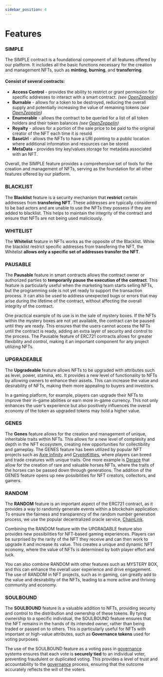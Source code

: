 ```yaml
---
sidebar_position: 4
---
```



# Features

### SIMPLE

The SIMPLE contract is a foundational component of all features offered by our platform. It includes all the basic functions necessary for the creation and management NFTs, such as **minting**, **burning**, and **transferring**.

#### Consist of several contracts:
- **Access Control** - provides the ability to restrict or grant permission for specific addresses to interact with a smart contract. _(see [OpenZeppelin](https://docs.openzeppelin.com/contracts/4.x/access-control))_
- **Burnable** -  allows for a token to be destroyed, reducing the overall supply and potentially increasing the value of remaining tokens _(see [OpenZeppelin](https://docs.openzeppelin.com/contracts/4.x/api/token/erc721#ERC721Burnable))_
- **Enumerable** - allows the contract to be queried for a list of all token holders and their token balances _(see [OpenZeppelin](https://docs.openzeppelin.com/contracts/4.x/api/token/erc721#ERC721Enumerable))_
- **Royalty** - allows for a portion of the sale price to be paid to the original creator of the NFT each time it is resold
- **BaseUrl** - allows the NFTs to have a URI pointing to a public location where additional information and resources can be stored
- **MetaData** - provides tiny key/values storage for metadata associated with an NFT.

Overall, the SIMPLE feature provides a comprehensive set of tools for the creation and management of NFTs, serving as the foundation for all other features offered by our platform.


### BLACKLIST

The **Blacklist** feature is a security mechanism that **restrict** certain addresses from **transfering NFT**. These addresses are typically considered to be bad actors and are unable to use the NFTs they possess if they are added to blacklist. This helps to maintain the integrity of the contract and ensure that NFTs are not being used maliciously.


### WHITELIST

The **Whitelist** feature in NFTs works as the opposite of the Blacklist. While the blacklist restrict specific addresses from transfering the NFT, the Whitelist **allows only a specific set of addresses transfer the NFT**.


### PAUSABLE

The **Pausable** feature in smart contracts allows the contract owner or authorized parties to **temporarily pause the execution of the contract**. This feature is particularly useful when the marketing team starts selling NFTs, but the programming side is not yet ready to support the transaction process. It can also be used to address unexpected bugs or errors that may arise during the lifetime of the contract, without affecting the overall integrity of the contract.

One practical example of its use is in the sale of mystery boxes. If the NFTs within the mystery boxes are not yet available, the contract can be paused until they are ready. This ensures that the users cannot access the NFTs until the contract is ready, adding an extra layer of security and control to the process. The Pausable feature of ERC721 contracts allows for greater flexibility and control, making it an important component for any project utilizing NFTs.


### UPGRADEABLE

The **Upgradeable** feature allows NFTs to be upgraded with attributes such as level, power, stamina, etc. It provides a new level of functionality to NFTs by allowing owners to enhance their assets. This can increase the value and desirability of NFTs, making them more appealing to buyers and investors.

In a gaming platform, for example, players can upgrade their NFTs to improve their in-game abilities or earn more in-game currency. This not only enhances the user's experience but also positively influences the overall economy of the token as upgraded tokens may hold a higher value.


### GENES

The **Genes** feature allows for the creation and management of unique, inheritable traits within NFTs. This allows for a new level of complexity and depth in the NFT ecosystem, creating new opportunities for collectibility and gameplay. The GENES feature has been utilized by popular NFT projects such as [Axie Infinity](https://axieinfinity.com/) and [CryptoKitties](https://www.cryptokitties.co/), where players can breed and trade creatures with unique traits. One more example is [Derace](https://derace.com/) that allow for the creation of rare and valuable horses NFTs, where the traits of the horses can be passed down through generations. The addition of the GENES feature opens up new possibilities for NFT creators, collectors, and gamers.


### RANDOM

The **RANDOM** feature is an important aspect of the ERC721 contract, as it provides a way to randomly generate events within a blockchain application. To ensure the fairness and transparency of the random number generation process, we use the popular decentralized oracle service, [ChainLink](/docs/integrations/chain-link/).

Combining the RANDOM feature with the UPGRADABLE feature also provides new possibilities for NFT-based gaming experiences. Players can be surprised by the rarity of the NFT they receive and can then work to upgrade it and increase its value. This creates a unique and dynamic NFT economy, where the value of NFTs is determined by both player effort and luck.

You can also combine RANDOM with other features such as MYSTERY BOX, and this can enhance the overall user experience and drive engagement. The use of RANDOM in NFT projects, such as in gaming, can greatly add to the value and desirability of the NFTs, leading to a more active and thriving community and economy.

### SOULBOUND

The **SOULBOUND** feature is a valuable addition to NFTs, providing security and control to the distribution and ownership of these tokens. By tying ownership to a specific individual, the SOULBOUND feature ensures that the NFT remains in the hands of its intended owner, rather than being traded or passed on to others. This is particularly useful for NFTs with important or high-value attributes, such as **Governance tokens** used for voting purposes.

The use of the SOULBOUND feature as a voting pass in [governance](/docs/admin-panel/complex-mechanics/governance/) systems ensures that each vote is **securely tied** to an individual voter, preventing fraudulent or duplicated voting. This provides a level of trust and accountability to the [governance](/docs/admin-panel/complex-mechanics/governance/) process, ensuring that the outcome accurately reflects the will of the voters.
